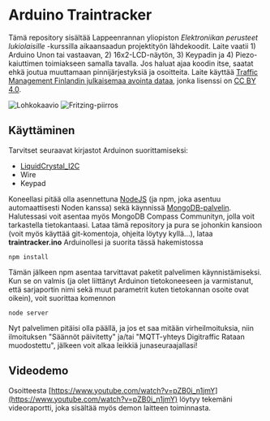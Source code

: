 # Arduino Traintracker
Tämä repository sisältää Lappeenrannan yliopiston *Elektroniikan perusteet lukiolaisille* -kurssilla aikaansaadun projektityön lähdekoodit. Laite vaatii 1) Arduino Unon tai vastaavan, 2) 16x2-LCD-näytön, 3) Keypadin ja 4) Piezo-kaiuttimen toimiakseen samalla tavalla. Jos haluat ajaa koodin itse, saatat ehkä joutua muuttamaan pinnijärjestyksiä ja osoitteita. Laite käyttää [Traffic Management Finlandin julkaisemaa avointa dataa](https://rata.digitraffic.fi/), jonka lisenssi on [CC BY 4.0](https://creativecommons.org/licenses/by/4.0/deed.fi).

![Lohkokaavio](https://github.com/junapelaaja/arduino-traintracker/blob/master/lohkokaavio.png)
![Fritzing-piirros](https://github.com/junapelaaja/arduino-traintracker/blob/master/fritzing.png)

## Käyttäminen
Tarvitset seuraavat kirjastot Arduinon suorittamiseksi:
* [LiquidCrystal_I2C](https://bitbucket.org/fmalpartida/new-liquidcrystal/downloads/)
* Wire
* Keypad

Koneellasi pitää olla asennettuna [NodeJS](https://nodejs.org/en/) (ja npm, joka asentuu automaattisesti Noden kanssa) sekä käynnissä [MongoDB-palvelin](https://www.mongodb.com/). Halutessasi voit asentaa myös MongoDB Compass Communityn, jolla voit tarkastella tietokantaasi. Lataa tämä repository ja pura se johonkin kansioon (voit myös käyttää git-komentoja, ohjeita löytyy kyllä...), lataa **traintracker.ino** Arduinollesi ja suorita tässä hakemistossa
```
npm install
```
Tämän jälkeen npm asentaa tarvittavat paketit palvelimen käynnistämiseksi. Kun se on valmis (ja olet liittänyt Arduinon tietokoneeseen ja varmistanut, että sarjaportin nimi sekä muut parametrit kuten tietokannan osoite ovat oikein), voit suorittaa komennon
```
node server
```
Nyt palvelimen pitäisi olla päällä, ja jos et saa mitään virheilmoituksia, niin ilmoituksen "Säännöt päivitetty" ja/tai "MQTT-yhteys Digitraffic Rataan muodostettu", jälkeen voit alkaa leikkiä junaseuraajallasi!

## Videodemo
Osoitteesta [https://www.youtube.com/watch?v=pZB0i_n1jmY](https://www.youtube.com/watch?v=pZB0i_n1jmY) löytyy tekemäni videoraportti, joka sisältää myös demon laitteen toiminnasta.